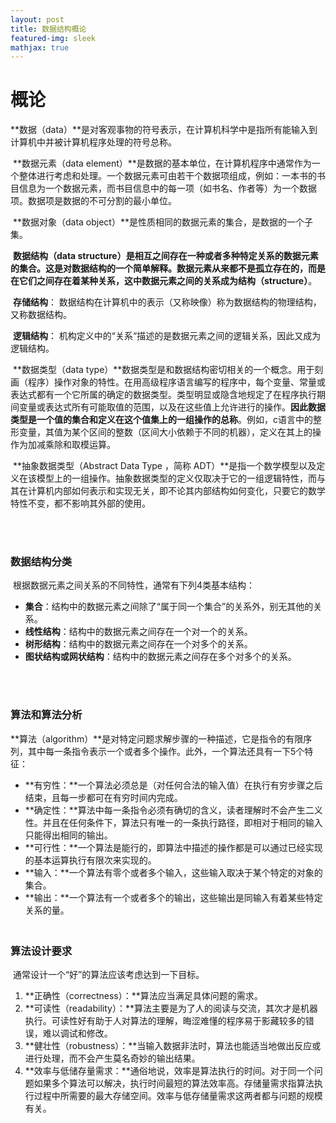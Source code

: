 ```yaml
---
layout: post
title: 数据结构概论
featured-img: sleek
mathjax: true
---
```


# 概论

​	**数据（data）**是对客观事物的符号表示，在计算机科学中是指所有能输入到计算机中并被计算机程序处理的符号总称。

​	**数据元素（data element）**是数据的基本单位，在计算机程序中通常作为一个整体进行考虑和处理。一个数据元素可由若干个数据项组成，例如：一本书的书目信息为一个数据元素，而书目信息中的每一项（如书名、作者等）为一个数据项。数据项是数据的不可分割的最小单位。

​	**数据对象（data object）**是性质相同的数据元素的集合，是数据的一个子集。

​	**数据结构（data structure）**是相互之间存在一种或者多种特定关系的数据元素的集合。这是对数据结构的一个简单解释。数据元素从来都不是孤立存在的，而是在它们之间存在着某种关系，这中数据元素之间的关系成为**结构（structure）**。

​	**存储结构**： 数据结构在计算机中的表示（又称映像）称为数据结构的物理结构，又称数据结构。

​	**逻辑结构**： 机构定义中的“关系“描述的是数据元素之间的逻辑关系，因此又成为逻辑结构。

​	**数据类型（data type）**数据类型是和数据结构密切相关的一个概念。用于刻画（程序）操作对象的特性。在用高级程序语言编写的程序中，每个变量、常量或表达式都有一个它所属的确定的数据类型。类型明显或隐含地规定了在程序执行期间变量或表达式所有可能取值的范围，以及在这些值上允许进行的操作。**因此数据类型是一个值的集合和定义在这个值集上的一组操作的总称**。例如，c语言中的整形变量，其值为某个区间的整数（区间大小依赖于不同的机器），定义在其上的操作为加减乘除和取模运算。

​	**抽象数据类型（Abstract Data Type ，简称 ADT）**是指一个数学模型以及定义在该模型上的一组操作。抽象数据类型的定义仅取决于它的一组逻辑特性，而与其在计算机内部如何表示和实现无关，即不论其内部结构如何变化，只要它的数学特性不变，都不影响其外部的使用。

<br/>

<br/>

### 数据结构分类

​	根据数据元素之间关系的不同特性，通常有下列4类基本结构：

- **集合**：结构中的数据元素之间除了“属于同一个集合”的关系外，别无其他的关系。
- **线性结构**：结构中的数据元素之间存在一个对一个的关系。
- **树形结构**：结构中的数据元素之间存在一个对多个的关系。
- **图状结构或网状结构**：结构中的数据元素之间存在多个对多个的关系。

<br/>

<br/>

### 算法和算法分析

​	**算法（algorithm）**是对特定问题求解步骤的一种描述，它是指令的有限序列，其中每一条指令表示一个或者多个操作。此外，一个算法还具有一下5个特征：

- **有穷性：**一个算法必须总是（对任何合法的输入值）在执行有穷步骤之后结束，且每一步都可在有穷时间内完成。
- **确定性：**算法中每一条指令必须有确切的含义，读者理解时不会产生二义性。并且在任何条件下，算法只有唯一的一条执行路径，即相对于相同的输入只能得出相同的输出。
- **可行性：**一个算法是能行的，即算法中描述的操作都是可以通过已经实现的基本运算执行有限次来实现的。
- **输入：**一个算法有零个或者多个输入，这些输入取决于某个特定的对象的集合。
- **输出：**一个算法有一个或者多个的输出，这些输出是同输入有着某些特定关系的量。

### <br/>算法设计要求

​	通常设计一个“好”的算法应该考虑达到一下目标。

1. **正确性（correctness）：**算法应当满足具体问题的需求。
2. **可读性（readability）：**算法主要是为了人的阅读与交流，其次才是机器执行。可读性好有助于人对算法的理解，晦涩难懂的程序易于影藏较多的错误，难以调试和修改。
3. **健壮性（robustness）：**当输入数据非法时，算法也能适当地做出反应或进行处理，而不会产生莫名奇妙的输出结果。
4. **效率与低储存量需求：**通俗地说，效率是算法执行的时间。对于同一个问题如果多个算法可以解决，执行时间最短的算法效率高。存储量需求指算法执行过程中所需要的最大存储空间。效率与低存储量需求这两者都与问题的规模有关。

















































































